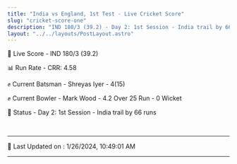 ```yaml
---
title: "India vs England, 1st Test - Live Cricket Score"
slug: "cricket-score-one"
description: "IND 180/3 (39.2) - Day 2: 1st Session - India trail by 66 runs."
layout: "../../layouts/PostLayout.astro"
---
```


🔴 Live Score - IND 180/3 (39.2)  

📊 Run Rate - CRR: 4.58  

✊ Current Batsman - Shreyas Iyer - 4(15)  

✊ Current Bowler - Mark Wood - 4.2 Over 25 Run - 0 Wicket  

📑 Status - Day 2: 1st Session - India trail by 66 runs

<br />

***

📝 Last Updated on : 1/26/2024, 10:49:01 AM

***

